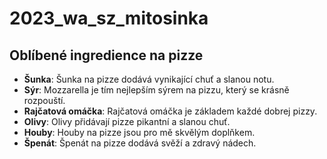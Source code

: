 # 2023_wa_sz_mitosinka

## Oblíbené ingredience na pizze
- **Šunka**: Šunka na pizze dodává vynikající chuť a slanou notu.
- **Sýr**: Mozzarella je tím nejlepším sýrem na pizzu, který se krásně rozpouští.
- **Rajčatová omáčka**: Rajčatová omáčka je základem každé dobrej pizzy.
- **Olivy**: Olivy přidávají pizze pikantní a slanou chuť.
- **Houby**: Houby na pizze jsou pro mě skvělým doplňkem.
- **Špenát**: Špenát na pizze dodává svěží a zdravý nádech.
